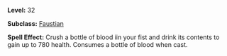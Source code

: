 <!-- TITLE: Spell Blood Gorge -->
<!-- SUBTITLE:  -->

**Level:** 32

**Subclass:** [Faustian](faustian)

**Spell Effect:** Crush a bottle of blood iin your fist and drink its contents to gain up to 780 health.  Consumes a bottle of blood when cast.
